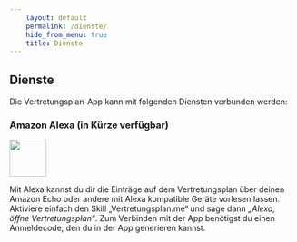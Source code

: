 ```yaml
---
    layout: default
    permalink: /dienste/
    hide_from_menu: true
    title: Dienste
---
```


Dienste
-------

Die Vertretungsplan-App kann mit folgenden Diensten verbunden werden:

### Amazon Alexa (in Kürze verfügbar)

<img height="65" src="{{ '/img/alexa.svg' | prepend: site.baseurl }}"/>

Mit Alexa kannst du dir die Einträge auf dem Vertretungsplan über deinen Amazon Echo oder andere mit Alexa kompatible
Geräte vorlesen lassen. Aktiviere einfach den Skill „Vertretungsplan.me“ und sage dann *„Alexa, öffne Vertretungsplan“*.
Zum Verbinden mit der App benötigst du einen Anmeldecode, den du in der App generieren kannst.